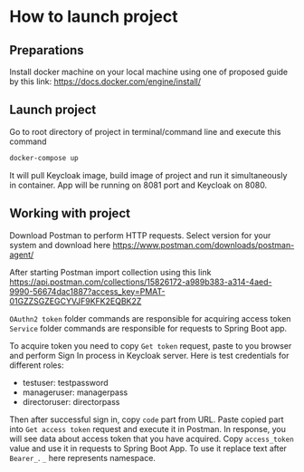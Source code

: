 # How to launch project

## Preparations
Install docker machine on your local machine using one of proposed guide by this link: https://docs.docker.com/engine/install/

## Launch project

Go to root directory of project in terminal/command line and execute this command
```bash
docker-compose up
```
It will pull Keycloak image, build image of project and run it simultaneously in container.
App will be running on 8081 port and Keycloak on 8080.

## Working with project

Download Postman to perform HTTP requests.
Select version for your system and download here https://www.postman.com/downloads/postman-agent/

After starting Postman import collection using this link https://api.postman.com/collections/15826172-a989b383-a314-4aed-9990-56674dac1887?access_key=PMAT-01GZZSGZEGCYVJF9KFK2EQBK2Z


`OAuthn2 token` folder commands are responsible for acquiring access token
`Service` folder commands are responsible for requests to Spring Boot app.

To acquire token you need to copy `Get token` request, paste to you browser and perform Sign In process in Keycloak server.
Here is test credentials for different roles:
- testuser: testpassword
- manageruser: managerpass
- directoruser: directorpass

Then after successful sign in, copy `code` part from URL.
Paste copied part into `Get access token` request and execute it in Postman.
In response, you will see data about access token that you have acquired.
Copy `access_token` value and use it in requests to Spring Boot App.
To use it replace text after `Bearer_`. `_` here represents namespace. 